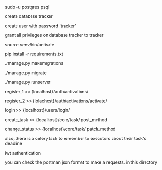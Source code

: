 sudo -u postgres psql

create database tracker

create user with password 'tracker'

grant all privileges on database tracker to tracker

source venv/bin/activate

pip install -r requirements.txt

./manage.py makemigrations

./manage.py migrate

./manage.py runserver

register_1 >> {localhost}/auth/activations/

register_2 >> {lolachost}/auth/activations/activate/

login      >> {localhost}/users/login/

create_task >> {localhost}/core/task/          post_method

change_status >> {localhost}/core/task/        patch_method

also, there is a celery task to remember to executors about their task's deadline

jwt authentication

you can check the postman json format to make a requests. in this directory